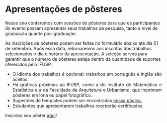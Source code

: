 # Apresentações de pôsteres

Nesse ano contaremos com sessões de pôsteres para que es participantes do evento possam apresentar seus trabalhos de pesquisa, tanto a nível de graduação quanto pós-graduação.

As inscrições de pôsteres podem ser feitas no formulário abaixo até dia 01 de setembro. Após essa data, retornaremos aos inscritos dos trabalhos selecionados o dia e horário da apresentação. A seleção servirá para garantir que o número de pôsteres esteja dentro da quantidade de suportes oferecidos pelo IFUSP.

<div style="text-align: justify">
 <ul>
   <li> O idioma dos trabalhos é opcional: trabalhos em português e inglês são aceitos.</li>
   <li> Há gráficas próximas ao IFUSP, como a do Instituto de Matemática e Estatística e a da Faculdade de Arquitetura e Urbanismo, que imprimem pôsteres em lona ou papel fotográfico. </li>
   <li> Sugestões de templates podem ser encontradas <a href="https://www.overleaf.com/gallery/tagged/poster">nessa página.</a> </li>
  <li> Estudantes que apresentarem trabalhos receberão certificados. </li>
 </ul>
</div>

Inscreva seu pôster [aqui](https://docs.google.com/forms/d/e/1FAIpQLSelSLrw-nsWNd9gNflnGhImMiYN26ADlBSBVspGtMgRPBirhw/viewform)!
